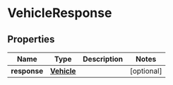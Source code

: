 # VehicleResponse

## Properties
Name | Type | Description | Notes
------------ | ------------- | ------------- | -------------
**response** | [**Vehicle**](Vehicle.md) |  |  [optional]
